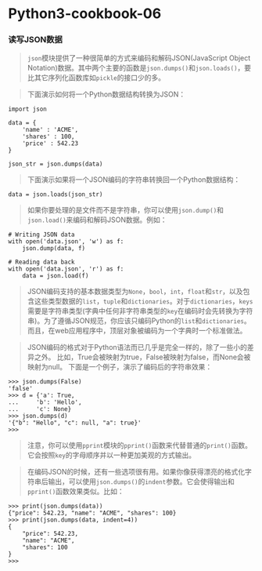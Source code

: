 # Python3-cookbook-06

### 读写JSON数据

> `json`模块提供了一种很简单的方式来编码和解码JSON(JavaScript Object Notation)数据。其中两个主要的函数是`json.dumps()`和`json.loads()`，要比其它序列化函数库如`pickle`的接口少的多。

> 下面演示如何将一个Python数据结构转换为JSON：

```
import json

data = {
    'name' : 'ACME',
    'shares' : 100,
    'price' : 542.23
}

json_str = json.dumps(data)
```

> 下面演示如果将一个JSON编码的字符串转换回一个Python数据结构：

```
data = json.loads(json_str)
```

> 如果你要处理的是文件而不是字符串，你可以使用`json.dump()`和`json.load()`来编码和解码JSON数据。例如：

```
# Writing JSON data
with open('data.json', 'w') as f:
    json.dump(data, f)

# Reading data back
with open('data.json', 'r') as f:
    data = json.load(f)
```

> JSON编码支持的基本数据类型为`None`，`bool`，`int`，`float`和`str`，以及包含这些类型数据的`list`，`tuple`和`dictionaries`。对于`dictionaries`，`keys`需要是字符串类型(字典中任何非字符串类型的`key`在编码时会先转换为字符串)。为了遵循JSON规范，你应该只编码Python的`list`和`dictionaries`。而且，在web应用程序中，顶层对象被编码为一个字典时一个标准做法。

> JSON编码的格式对于Python语法而已几乎是完全一样的，除了一些小的差异之外。 比如，True会被映射为true，False被映射为false，而None会被映射为null。 下面是一个例子，演示了编码后的字符串效果：

```
>>> json.dumps(False)
'false'
>>> d = {'a': True,
...     'b': 'Hello',
...     'c': None}
>>> json.dumps(d)
'{"b": "Hello", "c": null, "a": true}'
>>>
```

> 注意，你可以使用`pprint`模块的`pprint()`函数来代替普通的`print()`函数。它会按照`key`的字母顺序并以一种更加美观的方式输出。

> 在编码JSON的时候，还有一些选项很有用。如果你像获得漂亮的格式化字符串后输出，可以使用`json.dumps()`的`indent`参数。它会使得输出和`pprint()`函数效果类似。比如：

```
>>> print(json.dumps(data))
{"price": 542.23, "name": "ACME", "shares": 100}
>>> print(json.dumps(data, indent=4))
{
    "price": 542.23,
    "name": "ACME",
    "shares": 100
}
>>>
```
